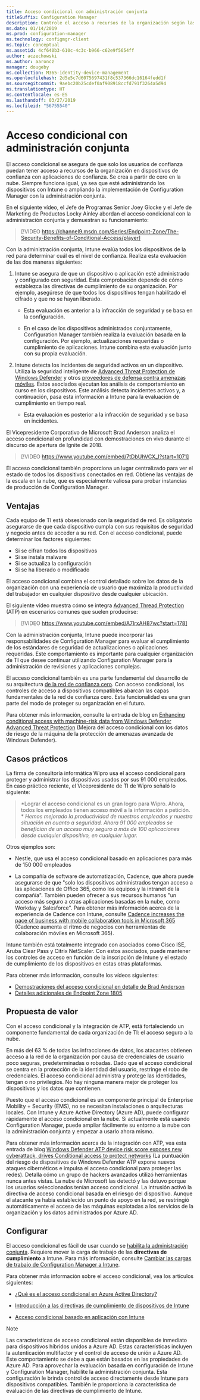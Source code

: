 ```yaml
---
title: Acceso condicional con administración conjunta
titleSuffix: Configuration Manager
description: Controle el acceso a recursos de la organización según las reglas de cumplimiento de Intune.
ms.date: 01/14/2019
ms.prod: configuration-manager
ms.technology: configmgr-client
ms.topic: conceptual
ms.assetid: 4cf640b3-610c-4c3c-b966-c62e9f5654ff
author: aczechowski
ms.author: aaroncz
manager: dougeby
ms.collection: M365-identity-device-management
ms.openlocfilehash: 2d5e5c7d6075697431f8c537366dc16164fedd1f
ms.sourcegitcommit: 9aebc20b25cdef0af908918ccfd791f3264a5d94
ms.translationtype: HT
ms.contentlocale: es-ES
ms.lasthandoff: 03/27/2019
ms.locfileid: "56755540"
---
```

# <a name="conditional-access-with-co-management"></a>Acceso condicional con administración conjunta

El acceso condicional se asegura de que solo los usuarios de confianza puedan tener acceso a recursos de la organización en dispositivos de confianza con aplicaciones de confianza. Se crea a partir de cero en la nube. Siempre funciona igual, ya sea que esté administrando los dispositivos con Intune o ampliando la implementación de Configuration Manager con la administración conjunta.

En el siguiente vídeo, el Jefe de Programas Senior Joey Glocke y el Jefe de Marketing de Productos Locky Ainley abordan el acceso condicional con la administración conjunta y demuestran su funcionamiento:

> [!VIDEO https://channel9.msdn.com/Series/Endpoint-Zone/The-Security-Benefits-of-Conditional-Access/player]

Con la administración conjunta, Intune evalúa todos los dispositivos de la red para determinar cuál es el nivel de confianza. Realiza esta evaluación de las dos maneras siguientes:

1. Intune se asegura de que un dispositivo o aplicación esté administrado y configurado con seguridad. Esta comprobación depende de cómo establezca las directivas de cumplimiento de su organización. Por ejemplo, asegúrese de que todos los dispositivos tengan habilitado el cifrado y que no se hayan liberado.  

    - Esta evaluación es anterior a la infracción de seguridad y se basa en la configuración.  

    - En el caso de los dispositivos administrados conjuntamente, Configuration Manager también realiza la evaluación basada en la configuración. Por ejemplo, actualizaciones requeridas o cumplimiento de aplicaciones. Intune combina esta evaluación junto con su propia evaluación.  

2. Intune detecta los incidentes de seguridad activos en un dispositivo. Utiliza la seguridad inteligente de [Advanced Threat Protection de Windows Defender](https://docs.microsoft.com/windows/security/threat-protection/windows-defender-atp/get-started) y otros [proveedores de defensa contra amenazas móviles](https://www.lookout.com/about/partners/microsoft). Estos asociados ejecutan los análisis de comportamiento en curso en los dispositivos. Este análisis detecta incidentes activos y, a continuación, pasa esta información a Intune para la evaluación de cumplimiento en tiempo real.  

    - Esta evaluación es posterior a la infracción de seguridad y se basa en incidentes.  

El Vicepresidente Corporativo de Microsoft Brad Anderson analiza el acceso condicional en profundidad con demostraciones en vivo durante el discurso de apertura de Ignite de 2018. 

> [!VIDEO https://www.youtube.com/embed/7tDbUhVCX_I?start=1071]

El acceso condicional también proporciona un lugar centralizado para ver el estado de todos los dispositivos conectados en red. Obtiene las ventajas de la escala en la nube, que es especialmente valiosa para probar instancias de producción de Configuration Manager.


## <a name="benefits"></a>Ventajas

Cada equipo de TI está obsesionado con la seguridad de red. Es obligatorio asegurarse de que cada dispositivo cumpla con sus requisitos de seguridad y negocio antes de acceder a su red. Con el acceso condicional, puede determinar los factores siguientes: 
- Si se cifran todos los dispositivos  
- Si se instala malware  
- Si se actualiza la configuración  
- Si se ha liberado o modificado  

El acceso condicional combina el control detallado sobre los datos de la organización con una experiencia de usuario que maximiza la productividad del trabajador en cualquier dispositivo desde cualquier ubicación.

El siguiente vídeo muestra cómo se integra [Advanced Thread Protection](https://www.microsoft.com/windowsforbusiness/windows-atp) (ATP) en escenarios comunes que suelen producirse:

> [!VIDEO https://www.youtube.com/embed/A7IrxAH87wc?start=178]

Con la administración conjunta, Intune puede incorporar las responsabilidades de Configuration Manager para evaluar el cumplimiento de los estándares de seguridad de actualizaciones o aplicaciones requeridas. Este comportamiento es importante para cualquier organización de TI que desee continuar utilizando Configuration Manager para la administración de revisiones y aplicaciones complejas.

El acceso condicional también es una parte fundamental del desarrollo de su arquitectura [de la red de confianza cero](https://cloudblogs.microsoft.com/microsoftsecure/2018/06/14/building-zero-trust-networks-with-microsoft-365/). Con acceso condicional, los controles de acceso a dispositivos compatibles abarcan las capas fundamentales de la red de confianza cero. Esta funcionalidad es una gran parte del modo de proteger su organización en el futuro.

Para obtener más información, consulte la entrada de blog en [Enhancing conditional access with machine-risk data from Windows Defender Advanced Threat Protection](https://techcommunity.microsoft.com/t5/Enterprise-Mobility-Security/Enhancing-conditional-access-with-machine-risk-data-from-Windows/ba-p/250559) (Mejora del acceso condicional con los datos de riesgo de la máquina de la protección de amenazas avanzada de Windows Defender).



## <a name="case-studies"></a>Casos prácticos

La firma de consultoría informática Wipro usa el acceso condicional para proteger y administrar los dispositivos usados por sus 91 000 empleados. En caso práctico reciente, el Vicepresidente de TI de Wipro señaló lo siguiente:

> *Lograr el acceso condicional es un gran logro para Wipro. Ahora, todos los empleados tienen acceso móvil a la información a petición. *
> *Hemos mejorado la productividad de nuestros empleados y nuestra situación en cuanto a seguridad. Ahora 91 000 empleados se benefician de un acceso muy seguro a más de 100 aplicaciones desde cualquier dispositivo, en cualquier lugar.*

<!-- waiting for the case study to be public
For more information, see [Wipro drives mobile productivity with Microsoft cloud security tools to improve customer engagements](https://customers.microsoft.com/story/446f72f9-2f50-4697-b688-6d279786e010)
-->

Otros ejemplos son: 

- Nestle, que usa el acceso condicional basado en aplicaciones para más de 150 000 empleados  

- La compañía de software de automatización, Cadence, que ahora puede asegurarse de que "solo los dispositivos administrados tengan acceso a las aplicaciones de Office 365, como los equipos y la intranet de la compañía". También pueden ofrecer a sus recursos humanos "un acceso más seguro a otras aplicaciones basadas en la nube, como Workday y Salesforce". Para obtener más información acerca de la experiencia de Cadence con Intune, consulte [Cadence increases the pace of business with mobile collaboration tools in Microsoft 365](https://customers.microsoft.com/story/cadence-partner-professional-services-microsoft-365) (Cadence aumenta el ritmo de negocios con herramientas de colaboración móviles en Microsoft 365).

Intune también está totalmente integrado con asociados como Cisco ISE, Aruba Clear Pass y Citrix NetScaler. Con estos asociados, puede mantener los controles de acceso en función de la inscripción de Intune y el estado de cumplimiento de los dispositivos en estas otras plataformas.

Para obtener más información, consulte los vídeos siguientes:
- [Demostraciones del acceso condicional en detalle de Brad Anderson](https://youtu.be/8321obNofgM?t=547)  
- [Detalles adicionales de Endpoint Zone 1805](https://youtu.be/f-ILlEuBFZg?t=196)  


## <a name="value-proposition"></a>Propuesta de valor

Con el acceso condicional y la integración de ATP, está fortaleciendo un componente fundamental de cada organización de TI: el acceso seguro a la nube.

En más del 63 % de todas las infracciones de datos, los atacantes obtienen acceso a la red de la organización por causa de credenciales de usuario poco seguras, predeterminadas o robadas. Dado que el acceso condicional se centra en la protección de la identidad del usuario, restringe el robo de credenciales. El acceso condicional administra y protege las identidades, tengan o no privilegios. No hay ninguna manera mejor de proteger los dispositivos y los datos que contienen.

Puesto que el acceso condicional es un componente principal de Enterprise Mobility + Security (EMS), no se necesitan instalaciones o arquitecturas locales. Con Intune y Azure Active Directory (Azure AD), puede configurar rápidamente el acceso condicional en la nube. Si actualmente está usando Configuration Manager, puede ampliar fácilmente su entorno a la nube con la administración conjunta y empezar a usarlo ahora mismo.

Para obtener más información acerca de la integración con ATP, vea esta entrada de blog [Windows Defender ATP device risk score exposes new cyberattack, drives Conditional access to protect networks](https://cloudblogs.microsoft.com/microsoftsecure/2018/11/28/windows-defender-atp-device-risk-score-exposes-new-cyberattack-drives-conditional-access-to-protect-networks/) (La puntuación del riesgo de dispositivos de Windows Defender ATP expone nuevos ataques cibernéticos e impulsa el acceso condicional para proteger las redes). Detalla cómo un grupo de hackers avanzados utilizó herramientas nunca antes vistas. La nube de Microsoft las detectó y las detuvo porque los usuarios seleccionados tenían acceso condicional. La intrusión activó la directiva de acceso condicional basada en el riesgo del dispositivo. Aunque el atacante ya había establecido un punto de apoyo en la red, se restringió automáticamente el acceso de las máquinas explotadas a los servicios de la organización y los datos administrados por Azure AD.



## <a name="configure"></a>Configurar

El acceso condicional es fácil de usar cuando se [habilita la administración conjunta](/sccm/comanage/how-to-enable). Requiere mover la carga de trabajo de las **directivas de cumplimiento** a Intune. Para más información, consulte [Cambiar las cargas de trabajo de Configuration Manager a Intune](/sccm/comanage/how-to-switch-workloads). 

Para obtener más información sobre el acceso condicional, vea los artículos siguientes: 

- [¿Qué es el acceso condicional en Azure Active Directory?](https://docs.microsoft.com/azure/active-directory/active-directory-conditional-access-azure-portal)  

- [Introducción a las directivas de cumplimiento de dispositivos de Intune](https://docs.microsoft.com/intune/device-compliance)  

- [Acceso condicional basado en aplicación con Intune](https://docs.microsoft.com/intune/app-based-conditional-access-intune)  

> [!Note]  
> Las características de acceso condicional están disponibles de inmediato para dispositivos híbridos unidos a Azure AD. Estas características incluyen la autenticación multifactor y el control de acceso de unión a Azure AD. Este comportamiento se debe a que están basados en las propiedades de Azure AD. Para aprovechar la evaluación basada en configuración de Intune y Configuration Manager, habilite la administración conjunta. Esta configuración le brinda control de acceso directamente desde Intune para dispositivos compatibles. También le proporciona la característica de evaluación de las directivas de cumplimiento de Intune.  

